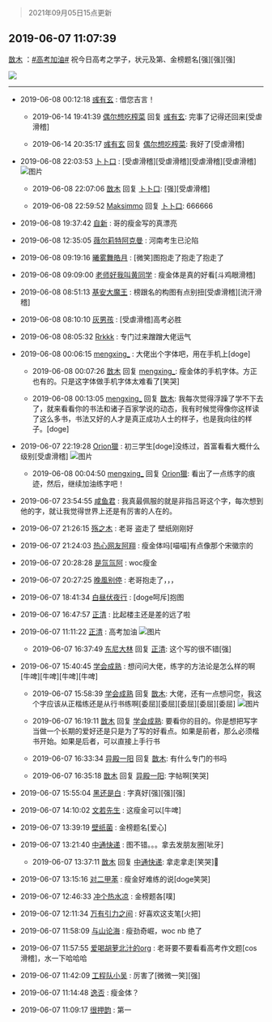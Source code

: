 > 2021年09月05日15点更新
<link rel="stylesheet" href="https://cdn.jsdelivr.net/gh/taotie6/sampleJSON@main/css/photo_show.css">


 ## 2019-06-07 11:07:39 

 [㪚木](https://www.coolapk.com/feed/12107601?shareKey=YjAyY2EwNTg4NDRmNjEzMTc0YWM~) ：<a class="feed-link-tag" href="/t/高考加油?type=0">#高考加油#</a>
祝今日高考之学子，状元及第、金榜题名[强][强][强] 

<div class="album">
<img class="img-item" src="https://image.coolapk.com/feed/2019/0607/11/1081091_4591c0d9_6858_8059@1440x1920.jpeg" />
</div>

 ------- 

- 2019-06-08 00:12:18 [彧有玄](uid=554914) : 借您吉言！ 

    - 2019-06-14 19:41:39 [偶尔想吃榨菜](uid=892726) 回复 [彧有玄](uid=554914): 完事了记得还回来[受虐滑稽] 

    - 2019-06-14 20:35:17 [彧有玄](uid=554914) 回复 [偶尔想吃榨菜](uid=892726): 我好了[受虐滑稽] 

- 2019-06-08 22:03:53 [卜卜口](uid=708380) : [受虐滑稽][受虐滑稽][受虐滑稽][受虐滑稽] ![图片](https://image.coolapk.com/feed/2019/0608/22/708380_315efc8e_2632_5404@1080x1920.jpeg)

    - 2019-06-08 22:07:06 [㪚木](uid=1081091) 回复 [卜卜口](uid=708380): [强][受虐滑稽] 

    - 2019-06-08 22:59:52 [Maksimmo](uid=1901530) 回复 [卜卜口](uid=708380): 666666 

- 2019-06-08 19:37:42 [自新](uid=2031956) : 哥的瘦金写的真漂亮 

- 2019-06-08 12:35:05 [薇尔莉特阿克曼](uid=1791778) : 河南考生已沦陷 

- 2019-06-08 09:19:16 [曦雾舞皓月](uid=1640920) : [微笑]图抱走了抱走了抱走了 

- 2019-06-08 09:09:00 [老师好我叫黄同学](uid=1577656) : 瘦金体是真的好看[斗鸡眼滑稽] 

- 2019-06-08 08:51:13 [基安大魔王](uid=729563) : 榜跟名的构图有点别扭[受虐滑稽][流汗滑稽] 

- 2019-06-08 08:10:10 [灰男孩](uid=1983442) : [受虐滑稽]高考必胜 

- 2019-06-08 08:05:32 [Rrkkk](uid=1549286) : 专门过来蹭蹭大佬运气 

- 2019-06-08 00:06:15 [mengxing_](uid=1214772) : 大佬出个字体吧，用在手机上[doge] 

    - 2019-06-08 00:07:26 [㪚木](uid=1081091) 回复 [mengxing_](uid=1214772): 瘦金体的手机字体。方正也有的。只是这字体做手机字体太难看了[笑哭] 

    - 2019-06-08 00:13:05 [mengxing_](uid=1214772) 回复 [㪚木](uid=1081091): 我每次觉得浮躁了学不下去了，就来看看你的书法和诸子百家学说的动态，我有时候觉得像你这样读了这么多书，书法又好的人才是真正成功人士的样子，也是我向往的样子。[doge] 

- 2019-06-07 22:19:28 [Orion獵](uid=1168735) : 初三学生[doge]没练过，首富看看大概什么级别[受虐滑稽] ![图片](https://image.coolapk.com/feed/2019/0607/22/1168735_74af51c0_7166_0664@3325x2494.jpeg)

    - 2019-06-08 00:04:50 [mengxing_](uid=1214772) 回复 [Orion獵](uid=1168735): 看出了一点练字的痕迹，然后，继续加油练字吧！ 

- 2019-06-07 23:54:55 [咸鱼君](uid=573545) : 我真最佩服的就是非指吕哥这个字，每次想到他的字，就让我觉得世界上还是有厉害的人在的。 

- 2019-06-07 21:26:15 [殇之木](uid=1085570) : 老哥 盗走了  壁纸刚刚好 

- 2019-06-07 21:24:03 [热心网友阿翔](uid=1384132) : 瘦金体吗[喵喵]有点像那个宋徽宗的 

- 2019-06-07 20:28:28 [是氚氚阿](uid=1896554) : woc瘦金 

- 2019-06-07 20:27:25 [晚風别停](uid=1982209) : 老哥抱走了，，， 

- 2019-06-07 18:41:34 [白昼伏夜行](uid=1799793) : [doge呵斥]抱图 

- 2019-06-07 16:47:57 [正清](uid=1217643) : 比起楼主还是差的远了啦 

- 2019-06-07 11:11:22 [正清](uid=1217643) : 高考加油 ![图片](https://image.coolapk.com/feed/2019/0607/11/1217643_e178f4ab_7080_5094@2494x3325.jpeg)

    - 2019-06-07 16:37:49 [东尼大林](uid=1612569) 回复 [正清](uid=1217643): 这个写的很不错[强] 

- 2019-06-07 15:40:45 [学会成熟](uid=1124620) : 想问问大佬，练字的方法论是怎么样的啊[牛啤][牛啤][牛啤][牛啤] 

    - 2019-06-07 15:58:39 [学会成熟](uid=1124620) 回复 [㪚木](uid=1081091): 大佬，还有一点想问您，我这个字应该从正楷练还是从行书练啊[委屈][委屈][委屈][委屈][委屈] ![图片](https://image.coolapk.com/feed/2019/0607/15/1124620_f0cf8f43_4314_8388@2160x3840.jpeg)

    - 2019-06-07 16:19:11 [㪚木](uid=1081091) 回复 [学会成熟](uid=1124620): 要看你的目的。你是想把写字当做一个长期的爱好还是只是为了写的好看点。如果是前者，那么必须楷书开始。如果是后者，可以直接上手行书 

    - 2019-06-07 16:33:34 [异殿一阳](uid=2299273) 回复 [㪚木](uid=1081091): 有什么专门的书吗 

    - 2019-06-07 16:35:18 [㪚木](uid=1081091) 回复 [异殿一阳](uid=2299273): 字帖啊[笑哭] 

- 2019-06-07 15:55:04 [黑还是白](uid=2173826) : 字真好[强][强][强] 

- 2019-06-07 14:10:02 [文若先生](uid=2031920) : 这瘦金可以[牛啤] 

- 2019-06-07 13:39:19 [壁纸菌](uid=727252) : 金榜题名[爱心] 

- 2019-06-07 13:21:40 [中通快递](uid=524633) : 图不错。。。拿去发朋友圈[呲牙] 

    - 2019-06-07 13:37:11 [㪚木](uid=1081091) 回复 [中通快递](uid=524633): 拿走拿走[笑哭]🍉 

- 2019-06-07 13:15:16 [对二甲苯](uid=2184595) : 瘦金好难练的说[doge笑哭] 

- 2019-06-07 12:46:33 [冲个热水凉](uid=1117340) : 金榜题各[噗] 

- 2019-06-07 12:11:34 [万有引力之间](uid=791651) : 好喜欢这支笔[火把] 

- 2019-06-07 11:58:09 [与山论海](uid=2498795) : 瘦劲奇崛，woc nb 绝了 

- 2019-06-07 11:57:55 [爱喝胡萝北汁的org](uid=1377468) : 老哥要不要看看高考作文题[cos滑稽]，水一下哈哈哈 

- 2019-06-07 11:42:09 [工程队小吴](uid=970294) : 厉害了[微微一笑][强] 

- 2019-06-07 11:14:48 [逸否](uid=2397582) : 瘦金体？ 

- 2019-06-07 11:09:17 [很押韵](uid=1180526) : 第一 

